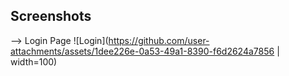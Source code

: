 ## Screenshots

--> Login Page
![Login](https://github.com/user-attachments/assets/1dee226e-0a53-49a1-8390-f6d2624a7856 | width=100)

